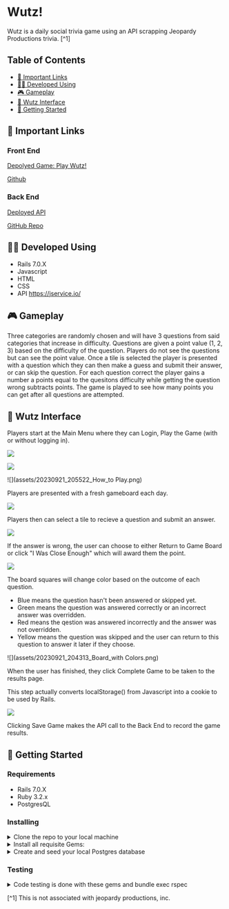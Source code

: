 # Wutz!

Wutz is a daily social trivia game using an API scrapping Jeopardy Productions trivia. [^1]

## Table of Contents

- [🔗 Important Links](#🔗-important-links)
- [🧑‍💻 Developed Using](#🧑‍💻-developed-using)
- [🎮 Gameplay](#🎮-gameplay)
- [📱 Wutz Interface](#📱-wutz-interface)
- [🚀 Getting Started](#🚀-getting-started)

## 🔗 Important Links

### Front End

[Depolyed Game: Play Wutz!](https://hidden-spire-29708-f563a2b7cacc.herokuapp.com/)

[Github](https://github.com/wutz-game/wutz_fe)

### Back End

[Deployed API](https://pacific-wildwood-99462-95c6d81ab3e1.herokuapp.com/api/challenges)

[GitHub Repo](https://github.com/wutz-game/wutz_be)

## 🧑‍💻 Developed Using

* Rails 7.0.X
* Javascript
* HTML
* CSS
* API https://jservice.io/

## 🎮 Gameplay

Three categories are randomly chosen and will have 3 questions from said categories that increase in difficulty.
Questions are given a point value (1, 2, 3) based on the difficulty of the question. Players do not see the questions but can see the point value.
Once a tile is selected the player is presented with a question which they can then make a guess and submit their answer, or can skip the question.
For each question correct the player gains a number a points equal to the quesitons difficulty while getting the question wrong subtracts points.
The game is played to see how many points you can get after all questions are attempted.

## 📱 Wutz Interface



Players start at the Main Menu where they can Login, Play the Game (with or without logging in).


![](assets/20230921_205503_Initial_Screen.png)




![](assets/20230921_205513_Login_Screen.png)




![](assets/20230921_205522_How_to Play.png)

Players are presented with a fresh gameboard each day.


![](assets/20230921_204011_Game_Board.png)

Players then can select a tile to recieve a question and submit an answer.


![](assets/20230921_204036_Question.png)

If the answer is wrong, the user can choose to either Return to Game Board or click "I Was Close Enough" which will award them the point.

![](assets/20230921_204053_Answered_Wrong.png)


The board squares will change color based on the outcome of each question.

* Blue means the question hasn't been answered or skipped yet.
* Green means the question was answered correctly or an incorrect answer was overridden.
* Red means the qestion was answered incorrectly and the answer was not overridden.
* Yellow means the question was skipped and the user can return to this question to answer it later if they choose.


![](assets/20230921_204313_Board_with Colors.png)



When the user has finished, they click Complete Game to be taken to the results page.

This step actually converts localStorage() from Javascript into a cookie to be used by Rails.


![](assets/20230921_204505_Game_Results.png)

Clicking Save Game makes the API call to the Back End to record the game results.


## 🚀 Getting Started

### Requirements

- Rails 7.0.X
- Ruby 3.2.x
- PostgresQL

### Installing

<details closed>

<summary>Clone the repo to your local machine</summary>

```
You can also fork it if you would like to work on your own project.
```

</details>

<details closed>

<summary>Install all requisite Gems:</summary>

```
bundle install
```

</details>

<details closed>

<summary>Create and seed your local Postgres database</summary>

```
rails db:{create,migrate,seed}
```

</details>

### Testing

<details closed>

<summary>Code testing is done with these gems and bundle exec rspec</summary>

```
  gem "rspec-rails"
  gem "capybara"
  gem "simplecov"
  gem "selenium-webdriver"
  gem "webdrivers"
  gem "vcr"
  gem "webmock"
  gem "launchy"
```

</details>



[^1] This is not associated with jeopardy productions, inc.
